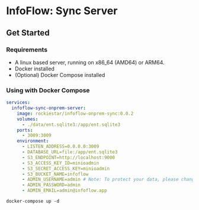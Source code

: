 # InfoFlow: Sync Server


## Get Started

### Requirements

- A linux based server, running on x86_64 (AMD64) or ARM64.
- Docker installed
- (Optional) Docker Compose installed

### Using with Docker Compose

```yaml
services:
  infoflow-sync-onprem-server:
    image: rockiestar/infoflow-onprem-sync:0.0.2
    volumes:
      - ./data/ent.sqlite3:/app/ent.sqlite3
    ports:
      - 3009:3009
    environment:
      - LISTEN_ADDRESS=0.0.0.0:3009
      - DATABASE_URL=file:/app/ent.sqlite3
      - S3_ENDPOINT=http://localhost:9000
      - S3_ACCESS_KEY_ID=minioadmin
      - S3_SECRET_ACCESS_KEY=minioadmin
      - S3_BUCKET_NAME=infoflow
      - ADMIN_USERNAME=admin # Note: To protect your data, please change this username and password
      - ADMIN_PASSWORD=admin
      - ADMIN_EMAIL=admin@infoflow.app
```

```shell
docker-compose up -d
```
